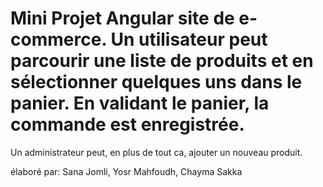 # Mini Projet Angular site de e-commerce. Un utilisateur peut parcourir une liste de produits et en sélectionner quelques uns dans le panier. En validant le panier, la commande est enregistrée.
Un administrateur peut, en plus de tout ca, ajouter un nouveau produit.

élaboré par:
Sana Jomli,
Yosr Mahfoudh,
Chayma Sakka
